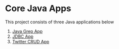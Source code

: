 
# Core Java Apps
This project consists of three Java applications below

1. [Java Grep App](./grep)
2. [JDBC App](./jdbc)
3. [Twitter CRUD App](./twitter)
